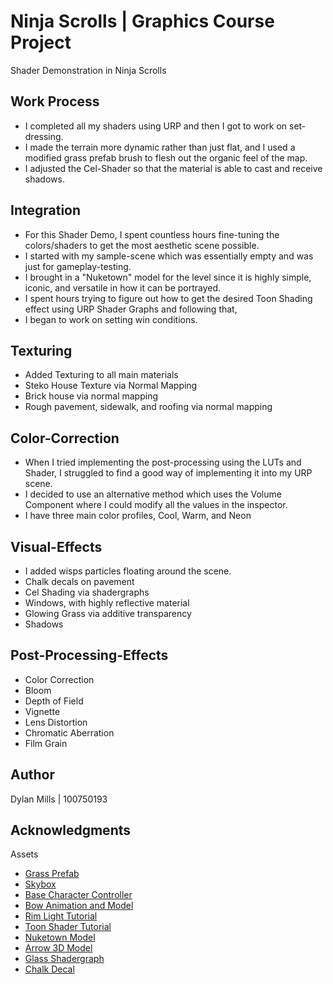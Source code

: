 # Ninja Scrolls | Graphics Course Project

Shader Demonstration in Ninja Scrolls

## Work Process

- I completed all my shaders using URP and then I got to work on set-dressing. 
- I made the terrain more dynamic rather than just flat,
and I used a modified grass prefab brush to flesh out the organic feel of the map.
- I adjusted the Cel-Shader so that the material is able to cast and receive shadows.

## Integration
- For this Shader Demo, I spent countless hours fine-tuning the colors/shaders to get the most aesthetic scene possible.
- I started with my sample-scene which was essentially empty and was just for gameplay-testing.
- I brought in a "Nuketown" model for the level since it is highly simple, iconic, and versatile in how it can be portrayed.
- I spent hours trying to figure out how to get the desired Toon Shading effect using URP Shader Graphs and following that,
- I began to work on setting win conditions.

## Texturing
- Added Texturing to all main materials
- Steko House Texture via Normal Mapping
- Brick house via normal mapping
- Rough pavement, sidewalk, and roofing via normal mapping

## Color-Correction
- When I tried implementing the post-processing using the LUTs and Shader,
I struggled to find a good way of implementing it into my URP scene.
- I decided to use an alternative method which uses the Volume Component where I could modify all the values in the inspector.
- I have three main color profiles, Cool, Warm, and Neon

## Visual-Effects
- I added wisps particles floating around the scene.
- Chalk decals on pavement
- Cel Shading via shadergraphs
- Windows, with highly reflective material
- Glowing Grass via additive transparency
- Shadows

## Post-Processing-Effects
- Color Correction
- Bloom
- Depth of Field
- Vignette
- Lens Distortion
- Chromatic Aberration
- Film Grain

## Author

Dylan Mills  | 100750193

## Acknowledgments

Assets
* [Grass Prefab](https://assetstore.unity.com/packages/3d/environments/lowpoly-environment-nature-pack-free-187052)
* [Skybox](https://assetstore.unity.com/packages/2d/textures-materials/sky/fantasy-skybox-free-18353)
* [Base Character Controller](https://assetstore.unity.com/packages/essentials/starter-assets-first-person-character-controller-196525)
* [Bow Animation and Model](https://assetstore.unity.com/packages/tools/animation/standardize-bows-139068)
* [Rim Light Tutorial](https://www.youtube.com/watch?v=jcMRaFF9RRI&ab_channel=NedMakesGames)
* [Toon Shader Tutorial](https://youtu.be/lUmRJRrZfGc)
* [Nuketown Model](https://sketchfab.com/3d-models/nuketown-from-call-of-duty-d692296e16e34d499a6fd7508a0e1b3a)
* [Arrow 3D Model](https://sketchfab.com/3d-models/arrow-3b7c2124180c4b349ca533f0bb4cc955)
* [Glass Shadergraph](https://www.youtube.com/watch?v=V4f8P4hbdkI)
* [Chalk Decal](https://pngtree.com/so/blackboard)

